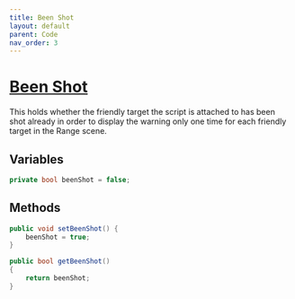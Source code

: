 ```yaml
---
title: Been Shot
layout: default
parent: Code
nav_order: 3
---
```


# [Been Shot](https://github.com/joshberger5/Temptare/blob/second/Assets/PersistentVarHolder.cs)
This holds whether the friendly target the script is attached to has been shot already in order to display the warning only one time for each friendly target in the Range scene.

## Variables
```csharp
private bool beenShot = false;
```

## Methods
```csharp
public void setBeenShot() {
    beenShot = true;
}

public bool getBeenShot()
{
    return beenShot;
}
```

